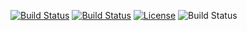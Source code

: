 [![Build Status](https://img.shields.io/badge/Python-3776AB?style=for-the-badge&logo=python&logoColor=white)](https://www.python.org/)
[![Build Status](https://img.shields.io/badge/Linux-FCC624?style=for-the-badge&logo=linux&logoColor=black)](https://www.linux.org/)
[![License](https://img.shields.io/github/license/svd-ncsu/hw1.svg?style=for-the-badge)](https://github.com/svd-ncsu/hw1/blob/main/LICENSE.md)
![Build Status](https://github.com/svd-ncsu/hw1/actions/workflows/main.yml/badge.svg?style=for-the-badge)
